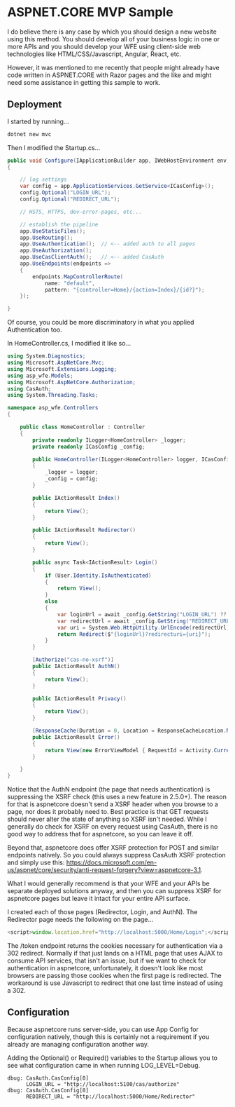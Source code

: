 # ASPNET.CORE MVP Sample

I do believe there is any case by which you should design a new website using this method. You should develop all of your business logic in one or more APIs and you should develop your WFE using client-side web technologies like HTML/CSS/Javascript, Angular, React, etc.

However, it was mentioned to me recently that people might already have code written in ASPNET.CORE with Razor pages and the like and might need some assistance in getting this sample to work.

## Deployment

I started by running...

```bash
dotnet new mvc
```

Then I modified the Startup.cs...

```c#
public void Configure(IApplicationBuilder app, IWebHostEnvironment env)
{

    // log settings
    var config = app.ApplicationServices.GetService<ICasConfig>();
    config.Optional("LOGIN_URL");
    config.Optional("REDIRECT_URL");

    // HSTS, HTTPS, dev-error-pages, etc...

    // establish the pipeline
    app.UseStaticFiles();
    app.UseRouting();
    app.UseAuthentication();  // <-- added auth to all pages
    app.UseAuthorization();
    app.UseCasClientAuth();   // <-- added CasAuth
    app.UseEndpoints(endpoints =>
    {
        endpoints.MapControllerRoute(
            name: "default",
            pattern: "{controller=Home}/{action=Index}/{id?}");
    });

}
```

Of course, you could be more discriminatory in what you applied Authentication too.

In HomeController.cs, I modified it like so...

```c#
using System.Diagnostics;
using Microsoft.AspNetCore.Mvc;
using Microsoft.Extensions.Logging;
using asp_wfe.Models;
using Microsoft.AspNetCore.Authorization;
using CasAuth;
using System.Threading.Tasks;

namespace asp_wfe.Controllers
{

    public class HomeController : Controller
    {
        private readonly ILogger<HomeController> _logger;
        private readonly ICasConfig _config;

        public HomeController(ILogger<HomeController> logger, ICasConfig config)
        {
            _logger = logger;
            _config = config;
        }

        public IActionResult Index()
        {
            return View();
        }

        public IActionResult Redirector()
        {
            return View();
        }

        public async Task<IActionResult> Login()
        {
            if (User.Identity.IsAuthenticated)
            {
                return View();
            }
            else
            {
                var loginUrl = await _config.GetString("LOGIN_URL") ?? "http://localhost:5100/cas/authorize";
                var redirectUrl = await _config.GetString("REDIRECT_URL") ?? "http://localhost:5000/Home/Redirector";
                var uri = System.Web.HttpUtility.UrlEncode(redirectUrl);
                return Redirect($"{loginUrl}?redirecturi={uri}");
            }
        }

        [Authorize("cas-no-xsrf")]
        public IActionResult AuthN()
        {
            return View();
        }

        public IActionResult Privacy()
        {
            return View();
        }

        [ResponseCache(Duration = 0, Location = ResponseCacheLocation.None, NoStore = true)]
        public IActionResult Error()
        {
            return View(new ErrorViewModel { RequestId = Activity.Current?.Id ?? HttpContext.TraceIdentifier });
        }

    }
}
```

Notice that the AuthN endpoint (the page that needs authentication) is suppressing the XSRF check (this uses a new feature in 2.5.0+). The reason for that is aspnetcore doesn't send a XSRF header when you browse to a page, nor does it probably need to. Best practice is that GET requests should never alter the state of anything so XSRF isn't needed. While I generally do check for XSRF on every request using CasAuth, there is no good way to address that for aspnetcore, so you can leave it off.

Beyond that, aspnetcore does offer XSRF protection for POST and similar endpoints natively. So you could always suppress CasAuth XSRF protection and simply use this: https://docs.microsoft.com/en-us/aspnet/core/security/anti-request-forgery?view=aspnetcore-3.1.

What I would generally recommend is that your WFE and your APIs be separate deployed solutions anyway, and then you can suppress XSRF for aspnetcore pages but leave it intact for your entire API surface.

I created each of those pages (Redirector, Login, and AuthN). The Redirector page needs the following on the page...

```javascript
<script>window.location.href="http://localhost:5000/Home/Login";</script>
```

The /token endpoint returns the cookies necessary for authentication via a 302 redirect. Normally if that just lands on a HTML page that uses AJAX to consume API services, that isn't an issue, but if we want to check for authentication in aspnetcore, unfortunately, it doesn't look like most browsers are passing those cookies when the first page is redirected. The workaround is use Javascript to redirect that one last time instead of using a 302.

## Configuration

Because aspnetcore runs server-side, you can use App Config for configuration natively, though this is certainly not a requirement if you already are managing configuration another way.

Adding the Optional() or Required() variables to the Startup allows you to see what configuration came in when running LOG_LEVEL=Debug.

```
dbug: CasAuth.CasConfig[0]
      LOGIN_URL = "http://localhost:5100/cas/authorize"
dbug: CasAuth.CasConfig[0]
      REDIRECT_URL = "http://localhost:5000/Home/Redirector"
```

